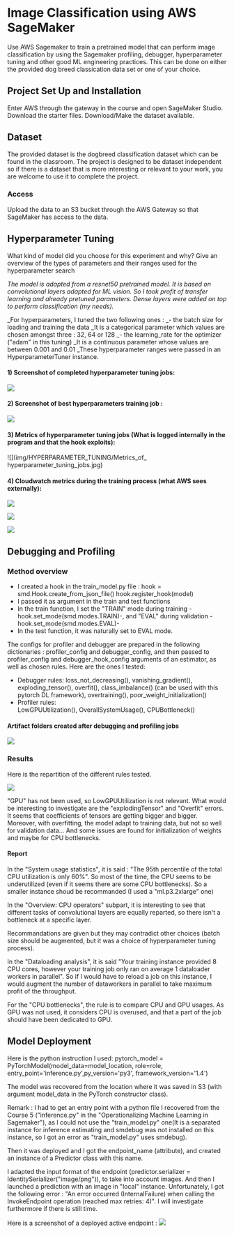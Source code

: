 # Image Classification using AWS SageMaker

Use AWS Sagemaker to train a pretrained model that can perform image classification by using the Sagemaker profiling, debugger, hyperparameter tuning and other good ML engineering practices. This can be done on either the provided dog breed classication data set or one of your choice.

## Project Set Up and Installation
Enter AWS through the gateway in the course and open SageMaker Studio. 
Download the starter files.
Download/Make the dataset available. 

## Dataset
The provided dataset is the dogbreed classification dataset which can be found in the classroom.
The project is designed to be dataset independent so if there is a dataset that is more interesting or relevant to your work, you are welcome to use it to complete the project.

### Access
Upload the data to an S3 bucket through the AWS Gateway so that SageMaker has access to the data. 

## Hyperparameter Tuning
What kind of model did you choose for this experiment and why? Give an overview of the types of parameters and their ranges used for the hyperparameter search

_The model is adapted from a resnet50 pretrained model. It is based on convolutional layers adapted for ML vision. So I took profit of transfer learning and already pretuned parameters. Dense layers were added on top to perform classification (my needs)._

_For hyperparameters, I tuned the two following ones : 
_- the batch size for loading and training the data
_It is a categorical parameter which values are chosen amongst three : 32, 64 or 128
_- the learning_rate for the optimizer ("adam" in this tuning)
_It is a continuous parameter whose values are between 0.001 and 0.01
_These hyperparameter ranges were passed in an HyperparameterTuner instance.


#### 1) Screenshot of completed hyperparameter tuning jobs:

![](img/HYPERPARAMETER_TUNING/During_training_jobs_4_all_completed.jpg)

#### 2) Screenshot of best hyperparameters training job :

![](img/HYPERPARAMETER_TUNING/best_training_job_hyperparameters.jpg)

#### 3) Metrics of hyperparameter tuning jobs (What is logged internally in the program and that the hook exploits):
![](img/HYPERPARAMETER_TUNING/Metrics_of_ hyperparameter_tuning_jobs.jpg)

#### 4) Cloudwatch metrics during the training process (what AWS sees externally):
![](img/HYPERPARAMETER_TUNING/metric_of_one_of_the_hyperparameter_job_cpu_utilization.jpg)

![](img/HYPERPARAMETER_TUNING/metric_of_one_of_the_hyperparameter_job_disk_utilization.jpg)

![](img/HYPERPARAMETER_TUNING/metric_of_one_of_the_hyperparameter_job_memory_utilization.jpg)



## Debugging and Profiling

### Method overview

- I created a hook in the train_model.py file :
    hook = smd.Hook.create_from_json_file()
    hook.register_hook(model)
- I passed it as argument in the train and test functions
- In the train function, I set the "TRAIN" mode during training -hook.set_mode(smd.modes.TRAIN)-, and "EVAL" during validation -hook.set_mode(smd.modes.EVAL)-
- In the test function, it was naturally set to EVAL mode.

The configs for profiler and debugger are prepared in the following dictionaries : profiler_config and debugger_config, and then passed to profiler_config and 
debugger_hook_config arguments of an estimator, as well as chosen rules.
Here are the ones I tested:
- Debugger rules:
loss_not_decreasing(), vanishing_gradient(), exploding_tensor(), overfit(), class_imbalance() (can be used with this pytorch DL framework), overtraining(), poor_weight_initialization()
- Profiler rules:    
LowGPUUtilization(), OverallSystemUsage(), CPUBottleneck()

#### Artifact folders created after debugging and profiling jobs
![](img/DEBUGGING_TRAINING/Artifacts_folders.jpg)



### Results

Here is the repartition of the different rules tested.

![](img/DEBUGGING_TRAINING/Rules_and_results.png)

"GPU" has not been used, so LowGPUUtilization is not relevant. 
What would be interesting to investigate are the "explodingTensor" and "Overfit" errors. It seems that coefficients of tensors are getting bigger and bigger. 
Moreover, with overfitting, the model adapt to training data, but not so well for validation data...
And some issues are found for initialization of weights and maybe for CPU bottlenecks.

#### Report
In the "System usage statistics", it is said : "The 95th percentile of the total CPU utilization is only 60%". So most of the time, the CPU seems to be underutilized (even if it seems there are some CPU bottlenecks). So a smaller instance shoud be recommanded (I used a "ml.p3.2xlarge" one)

In the "Overview: CPU operators" subpart, it is interesting to see that different tasks of convolutional layers are equally reparted, so there isn't a bottleneck at a specific layer.

Recommandations are given but they may contradict other choices (batch size should be augmented, but it was a choice of hyperparameter tuning process).

In the "Dataloading analysis", it is said "Your training instance provided 8 CPU cores, however your training job only ran on average 1 dataloader workers in parallel". So if I would have to reload a job on this instance, I would augment the number of dataworkers in parallel to take maximum profit of the throughput.

For the "CPU bottlenecks", the rule is to compare CPU and GPU usages. As GPU was not used, it considers CPU is overused, and that a part of the job should have been dedicated to GPU.


## Model Deployment
Here is the python instruction I used:
pytorch_model = PyTorchModel(model_data=model_location, role=role, entry_point='inference.py',py_version='py3',
                             framework_version='1.4')

The model was recovered from the location where it was saved in S3 (with argument model_data in the PyTorch constructor class). 

Remark : I had to get an entry point with a python file I recovered from the Course 5 ("inference.py" in the "Operationalizing Machine Learning in Sagemaker"), as I could not use the "train_model.py" one(It is a separated instance for inference estimating and smdebug was not installed on this instance, so I got an error as "train_model.py" uses smdebug).

Then it was deployed and I got the endpoint_name (attribute), and created an instance of a Predictor class with this name.

I adapted the input format of the endpoint (predictor.serializer = IdentitySerializer("image/png")), to take into account images.
And then I launched a prediction with an image in "local" instance. Unfortunately, I got the following error : "An error occurred (InternalFailure) when calling the InvokeEndpoint operation (reached max retries: 4)". I will investigate furthermore if there is still time.

Here is a screenshot of a deployed active endpoint :
![](img/ENDPOINT/endpoint_screenshot_in_sagemaker.png)




